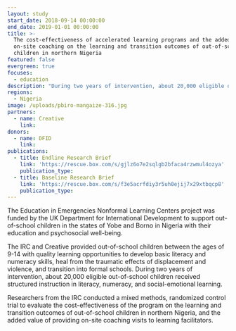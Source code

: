 ```yaml
---
layout: study
start_date: 2018-09-14 00:00:00
end_date: 2019-01-01 00:00:00
title: >-
  The cost-effectiveness of accelerated learning programs and the added value of
  on-site coaching on the learning and transition outcomes of out-of-school
  children in northern Nigeria
featured: false
evergreen: true
focuses:
  - education
description: "During two years of intervention, about 20,000 eligible out-of-school children will receive structured instruction in literacy, numeracy, and social-emotional learning.\_Researchers from the IRC are conducting a mixed methods, randomized control trial to evaluate the cost-effectiveness of the program on the learning and transition outcomes."
regions:
  - Nigeria
image: /uploads/pbiro-mangaize-316.jpg
partners:
  - name: Creative
    link:
donors:
  - name: DFID
    link:
publications:
  - title: Endline Research Brief
    link: 'https://rescue.box.com/s/gjlz6o7e2sqlgb2bfaca4rzwmul4ozya'
    publication_type:
  - title: Baseline Research Brief
    link: 'https://rescue.box.com/s/f3e5acrfdiy3r5uh0ejij7x29xtbqcp8'
    publication_type:
---
```


The Education in Emergencies Nonformal Learning Centers project was funded by the UK Department for International Development to support out-of-school children in the states of Yobe and Borno in Nigeria with their education and psychosocial well-being.

The IRC and Creative provided out-of-school children between the ages of 9-14 with quality learning opportunities to develop basic literacy and numeracy skills, heal from the traumatic effects of displacement and violence, and transition into formal schools. During two years of intervention, about 20,000 eligible out-of-school children received structured instruction in literacy, numeracy, and social-emotional learning.&nbsp;

Researchers from the IRC conducted a mixed methods, randomized control trial to evaluate the cost-effectiveness of the program on the learning and transition outcomes of out-of-school children in northern Nigeria, and the added value of providing on-site coaching visits to learning facilitators.